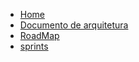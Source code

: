 <!-- docs/_sidebar.md -->

* [Home](/)
* [Documento de arquitetura](_documentodearquitetura)
* [RoadMap](_roadmap)
* [sprints](_sprints)